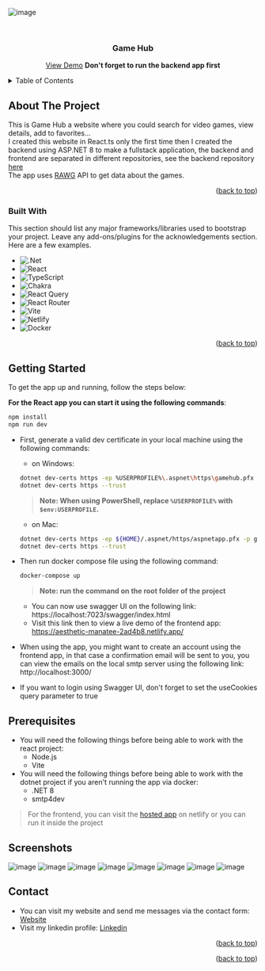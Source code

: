 
<a name="readme-top"></a>


![image](https://github.com/skillmaker-dev/GameHubBackend/assets/64654197/f962930e-6661-4608-b5fa-97cd16352968)

<br />
<div align="center">


  <h3 align="center">Game Hub</h3>

  <p align="center">
    <a href="https://aesthetic-manatee-2ad4b8.netlify.app/">View Demo</a>
    <b>Don't forget to run the backend app first</b>
  </p>
</div>



<!-- TABLE OF CONTENTS -->
<details>
  <summary>Table of Contents</summary>
  <ol>
    <li>
      <a href="#about-the-project">About The Project</a>
      <ul>
        <li><a href="#built-with">Built With</a></li>
      </ul>
    </li>
    <li>
      <a href="#getting-started">Getting Started</a>
      <ul>
        <li><a href="#prerequisites">Prerequisites</a></li>
        <li><a href="#installation">Screenshots</a></li>
      </ul>
    </li>
    <li><a href="#contact">Contact</a></li>
  </ol>
</details>



<!-- ABOUT THE PROJECT -->
## About The Project

This is Game Hub a website where you could search for video games, view details, add to favorites... 
<br/>I created this website in React.ts only the first time then I created the backend using ASP.NET 8 to make a fullstack application, the backend and frontend are separated in different repositories, see the backend repository [here](https://github.com/skillmaker-dev/GameHubBackend)
<br/>The app uses [RAWG](https://rawg.io/apidocs) API to get data about the games. 
<p align="right">(<a href="#readme-top">back to top</a>)</p>



### Built With

This section should list any major frameworks/libraries used to bootstrap your project. Leave any add-ons/plugins for the acknowledgements section. Here are a few examples.
* ![.Net](https://img.shields.io/badge/.NET-5C2D91?style=for-the-badge&logo=.net&logoColor=white)
* ![React](https://img.shields.io/badge/React-61DAFB.svg?style=for-the-badge&logo=React&logoColor=black)
* ![TypeScript](https://img.shields.io/badge/typescript-%23007ACC.svg?style=for-the-badge&logo=typescript&logoColor=white)
* ![Chakra](https://img.shields.io/badge/chakra-%234ED1C5.svg?style=for-the-badge&logo=chakraui&logoColor=white)
* ![React Query](https://img.shields.io/badge/-React%20Query-FF4154?style=for-the-badge&logo=react%20query&logoColor=white)
* ![React Router](https://img.shields.io/badge/React_Router-CA4245?style=for-the-badge&logo=react-router&logoColor=white)
* ![Vite](https://img.shields.io/badge/vite-%23646CFF.svg?style=for-the-badge&logo=vite&logoColor=white)
* ![Netlify](https://img.shields.io/badge/netlify-%23000000.svg?style=for-the-badge&logo=netlify&logoColor=#00C7B7)
* ![Docker](https://img.shields.io/badge/Docker-2496ED.svg?style=for-the-badge&logo=Docker&logoColor=white)

<p align="right">(<a href="#readme-top">back to top</a>)</p>



<!-- GETTING STARTED -->
## Getting Started

To get the app up and running, follow the steps below:

**For the React app you can start it using the following commands**:
```sh
npm install
npm run dev
```

* First, generate a valid dev certificate in your local machine using the following commands:

  - on Windows:
  ```sh
  dotnet dev-certs https -ep %USERPROFILE%\.aspnet\https\gamehub.pfx -p gamehub123
  dotnet dev-certs https --trust
  ```
  >**Note: When using PowerShell, replace `%USERPROFILE%` with `$env:USERPROFILE`.**
  - on Mac:
   ```sh
  dotnet dev-certs https -ep ${HOME}/.aspnet/https/aspnetapp.pfx -p gamehub123
  dotnet dev-certs https --trust
  ```
* Then run docker compose file using the following command:
  ```sh
  docker-compose up
  ```
  >**Note: run the command on the root folder of the project**

  - You can now use swagger UI on the following link: https://localhost:7023/swagger/index.html
  - Visit this link then to view a live demo of the frontend app: https://aesthetic-manatee-2ad4b8.netlify.app/
* When using the app, you might want to create an account using the frontend app, in that case a confirmation email will be sent to you, you can view the emails on the local smtp server using the following link: http://localhost:3000/
* If you want to login using Swagger UI, don't forget to set the useCookies query parameter to true
## Prerequisites
- You will need the following things before being able to work with the react project:
  * Node.js
  * Vite
- You will need the following things before being able to work with the dotnet project if you aren't running the app via docker:
  * .NET 8
  * smtp4dev
    
>For the frontend, you can visit the [hosted app](https://aesthetic-manatee-2ad4b8.netlify.app) on netlify or you can run it inside the project

## Screenshots
![image](https://github.com/skillmaker-dev/GameHubBackend/assets/64654197/bb5e6dd8-6e6c-4438-8e60-90b7a683109b)
![image](https://github.com/skillmaker-dev/GameHubBackend/assets/64654197/f81263f3-307f-4a0c-99de-71e16562c4d3)
![image](https://github.com/skillmaker-dev/GameHubBackend/assets/64654197/0adb534a-9dd9-4946-a518-f51c6f84ef13)
![image](https://github.com/skillmaker-dev/GameHubBackend/assets/64654197/1f665550-350a-4a4e-aafc-a8e55cda5f40)
![image](https://github.com/skillmaker-dev/GameHubBackend/assets/64654197/9c185dd3-a988-48f9-88d9-c946f7ef6cff)
![image](https://github.com/skillmaker-dev/GameHubBackend/assets/64654197/3d043fb0-2aa0-43e0-a1ef-1cecb7c296c8)
![image](https://github.com/skillmaker-dev/GameHubBackend/assets/64654197/ef43a488-1005-4a1a-b2e3-face9021bee4)
![image](https://github.com/skillmaker-dev/GameHubBackend/assets/64654197/087ddece-fc0d-465c-9116-312c919dd10a)




<!-- CONTACT -->
## Contact

* You can visit my website and send me messages via the contact form: [Website](https://anaschahid.work/)
* Visit my linkedin profile: [Linkedin](https://www.linkedin.com/in/anas-chahid/)
<p align="right">(<a href="#readme-top">back to top</a>)</p>




<p align="right">(<a href="#readme-top">back to top</a>)</p>
